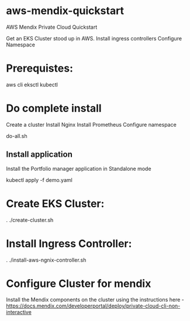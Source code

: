 # aws-mendix-quickstart
 AWS Mendix Private Cloud Quickstart

 Get an EKS Cluster stood up in AWS.
 Install ingress controllers
 Configure Namespace

# Prerequistes:

aws cli
eksctl
kubectl


# Do complete install
Create a cluster
Install Nginx
Install Prometheus
Configure namespace

do-all.sh


## Install application

Install the Portfolio manager application in Standalone mode

kubectl apply -f demo.yaml

# Create EKS Cluster:

 . ./create-cluster.sh  

# Install Ingress Controller:

. ./install-aws-ngnix-controller.sh

# Configure Cluster for mendix
Install the Mendix components on the cluster using the instructions here - https://docs.mendix.com/developerportal/deploy/private-cloud-cli-non-interactive
